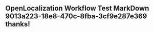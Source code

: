 <properties
ms.topic="hero-topic1"
ms.test1="hero-topic"
ms.test2="test"/>

## OpenLocalization Workflow Test MarkDown 9013a223-18e8-470c-8fba-3cf9e287e369 thanks!
